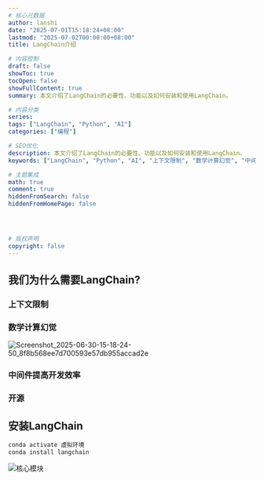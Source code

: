 ```yaml
---
# 核心元数据
author: lanshi
date: "2025-07-01T15:18:24+08:00"
lastmod: "2025-07-02T00:00:00+08:00"
title: LangChain介绍

# 内容控制
draft: false
showToc: true
tocOpen: false
showFullContent: true
summary: 本文介绍了LangChain的必要性、功能以及如何安装和使用LangChain。

# 内容分类
series:
tags: ["LangChain", "Python", "AI"]
categories: ["编程"]

# SEO优化
description: 本文介绍了LangChain的必要性、功能以及如何安装和使用LangChain。
keywords: ["LangChain", "Python", "AI", "上下文限制", "数学计算幻觉", "中间件", "开源"]

# 主题集成
math: true
comment: true
hiddenFromSearch: false
hiddenFromHomePage: false




# 版权声明
copyright: false
---
```

## 我们为什么需要LangChain?

### 上下文限制

### 数学计算幻觉

![Screenshot_2025-06-30-15-18-24-50_8f8b568ee7d700593e57db955accad2e](https://img.picui.cn/free/2025/06/30/68623e0bbd604.jpg)

### 中间件提高开发效率

### 开源

## 安装LangChain

```bash
conda activate 虚拟环境
conda install langchain
```

![核心模块](https://img.picui.cn/free/2025/06/30/686240f4f10cc.jpg)
